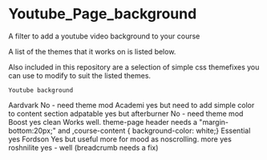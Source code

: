 # Youtube_Page_background
A filter to add a youtube video background to your course

A list of the themes that it works on is listed below.

Also included in this repository are a selection of simple css themefixes you can use to modify to suit the listed themes.

	Youtube background
Aardvark	No - need theme mod
Academi	yes but need to add simple color to content section
adpatable	yes but
afterburner	No - need theme mod
Boost	yes
clean	Works well. theme-page header needs a "margin-bottom:20px;" and ,course-content { background-color: white;}
Essential	yes
Fordson	Yes but useful more for mood as noscrolling.
more	yes
roshnilite	yes - well (breadcrumb needs a fix)

